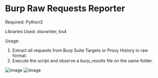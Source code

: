 # Burp Raw Requests Reporter

Required: Python3

Libraries Used: xlsxwriter, bs4

Usage: 
1. Extract all requests from Burp Suite Targets or Proxy History in raw format.
2. Execute the script and observe a burp_results file on the same folder.

![image](https://user-images.githubusercontent.com/17490996/124876748-fc674d80-dfe7-11eb-81f4-9e950f5d9d01.png)
![image](https://user-images.githubusercontent.com/17490996/124875597-b6f65080-dfe6-11eb-811b-c2149270e869.png)
